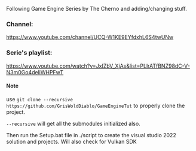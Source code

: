 Following Game Engine Series by The Cherno and adding/changing stuff.
### Channel:
https://www.youtube.com/channel/UCQ-W1KE9EYfdxhL6S4twUNw
### Serie's playlist:
https://www.youtube.com/watch?v=JxIZbV_XjAs&list=PLlrATfBNZ98dC-V-N3m0Go4deliWHPFwT

#### Note
use `git clone --recursive https://github.com/GrisWoldDiablo/GameEngineTut` to properly clone the project.

`--recursive` will get all the submodules initialized also.

Then run the Setup.bat file in ./script to create the visual studio 2022 solution and projects. Will also check for Vulkan SDK
